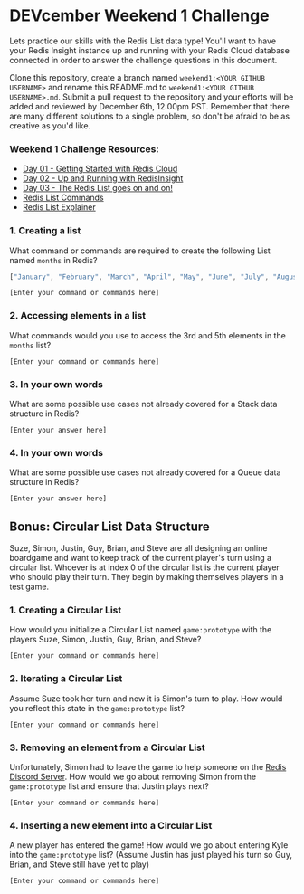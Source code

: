 # DEVcember Weekend 1 Challenge

Lets practice our skills with the Redis List data type! You'll want to have your Redis Insight instance up and running with your Redis Cloud database connected in order to answer the challenge questions in this document.  

Clone this repository, create a branch named `weekend1:<YOUR GITHUB USERNAME>` and rename this README.md to `weekend1:<YOUR GITHUB USERNAME>.md`. Submit a pull request to the repository and your efforts will be added and reviewed by December 6th, 12:00pm PST.  Remember that there are many different solutions to a single problem, so don't be afraid to be as creative as you'd like. 

### Weekend 1 Challenge Resources:
- [Day 01 - Getting Started with Redis Cloud](https://www.youtube.com/watch?v=jf-lwkWUQHg)
- [Day 02 - Up and Running with RedisInsight](https://www.youtube.com/watch?v=jf-lwkWUQHg)
- [Day 03 - The Redis List goes on and on!](https://www.youtube.com/watch?v=OjoAmWOPk64)
- [Redis List Commands](https://redis.io/commands#list)
- [Redis List Explainer](https://www.youtube.com/watch?v=PB5SeOkkxQc)


###  1. Creating a list
What command or commands are required to create the following List named `months` in Redis?

```javascript
["January", "February", "March", "April", "May", "June", "July", "August", "September", "October", "November", "December"]
```

`[Enter your command or commands here]`




### 2. Accessing elements in a list
 What commands would you use to access the 3rd and 5th elements in the `months` list?

`[Enter your command or commands here]`




### 3. In your own words
What are some possible use cases not already covered for a Stack data structure in Redis? 

`[Enter your answer here]`




### 4. In your own words
What are some possible use cases not already covered for a Queue data structure in Redis? 

`[Enter your answer here]`




## Bonus: Circular List Data Structure

Suze, Simon, Justin, Guy, Brian, and Steve are all designing an online boardgame and want to keep track of the current player's turn using a circular list. Whoever is at index 0 of the circular list is the current player who should play their turn. They begin by making themselves players in a test game. 

### 1. Creating a Circular List
How would you initialize a Circular List named `game:prototype` with the players Suze, Simon, Justin, Guy, Brian, and Steve?

`[Enter your command or commands here]`




### 2. Iterating a Circular List
Assume Suze took her turn and now it is Simon's turn to play. How would you reflect this state in the `game:prototype` list?

`[Enter your command or commands here]`




### 3. Removing an element from a Circular List
Unfortunately, Simon had to leave the game to help someone on the [Redis Discord Server](https://discord.gg/redis). How would we go about removing Simon from the `game:prototype` list and ensure that Justin plays next?

`[Enter your command or commands here]`




### 4. Inserting a new element into a Circular List
A new player has entered the game! How would we go about entering Kyle into the `game:prototype` list? (Assume Justin has just played his turn so Guy, Brian, and Steve still have yet to play)

`[Enter your command or commands here]`





